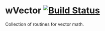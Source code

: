 
# wVector [![Build Status](https://travis-ci.org/Wandalen/wVector.svg?branch=master)](https://travis-ci.org/Wandalen/wVector)

Collection of routines for vector math.





